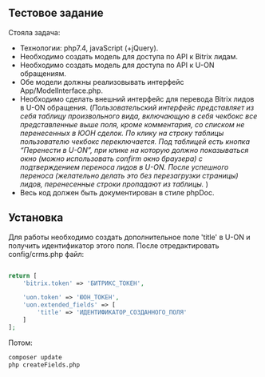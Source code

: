 ## Тестовое задание

Стояла задача:

- Технологии: php7.4, javaScript (+jQuery).
- Необходимо создать модель для доступа по API к Bitrix лидам.
- Необходимо создать модель для доступа по API к U-ON обращениям.
- Обе модели должны реализовывать интерфейс App/ModelInterface.php.
- Необходимо сделать внешний интерфейс для перевода Bitrix лидов в U-ON обращения. (*Пользовательский интерфейс представляет из себя таблицу произвольного вида, включающую в себя чекбокс все представленные выше поля, кроме комментария, со списком не перенесенных в ЮОН сделок. По клику на строку таблицы пользователю чекбокс переключается. Под таблицей есть кнопка “Перенести в U-ON”, при клике на которую должно показываться окно (можно использовать confirm окно браузера) с подтверждением переноса лидов в U-ON. После успешного переноса (желательно делать это без перезагрузки страницы) лидов, перенесенные строки пропадают из таблицы.*
)
- Весь код должен быть документирован в стиле phpDoc.

## Установка

Для работы необходимо создать дополнительное поле 'title' в U-ON и получить идентификатор этого поля.
После отредактировать config/crms.php файл:

```php

return [
	'bitrix.token' => 'БИТРИКС_ТОКЕН',

	'uon.token' => 'ЮОН_ТОКЕН',
	'uon.extended_fields' => [
		'title' => 'ИДЕНТИФИКАТОР_СОЗДАННОГО_ПОЛЯ'
	]
];

```

Потом:

```cmd
composer update
php createFields.php
```
